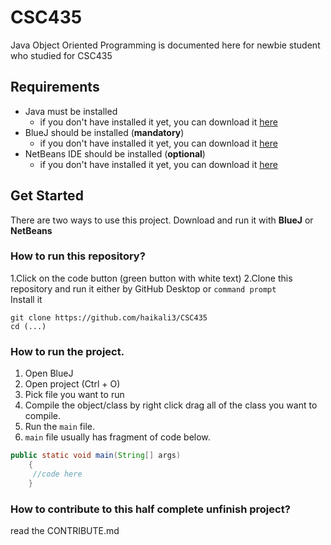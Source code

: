 # CSC435
 Java Object Oriented Programming is documented here for newbie student who studied for CSC435
 

## Requirements

- Java must be installed
    - if you don't have installed it yet, you can download it [here](https://www.oracle.com/java/technologies/downloads/)
- BlueJ should be installed (**mandatory**)
    - if you don't have installed it yet, you can download it [here](https://www.bluej.org/)
- NetBeans IDE should be installed (**optional**)
    - if you don't have installed it yet, you can download it [here](https://netbeans.apache.org//)

## Get Started

There are two ways to use this project. Download and run it with **BlueJ** or **NetBeans**  

### How to run this repository?
1.Click on the code button (green button with white text)
2.Clone this repository and run it either by GitHub Desktop or ``command prompt``  
Install it
```git
git clone https://github.com/haikali3/CSC435
cd (...)
```


### How to run the project.
1. Open BlueJ
2. Open project (Ctrl + O)
3. Pick file you want to run
4. Compile the object/class  by right click drag all of the class you want to compile.
5. Run the ``main`` file. 
6. ``main`` file usually has fragment of code below.

```java
public static void main(String[] args)
    {
     //code here
    }
```


### How to contribute to this half complete unfinish project?
read the CONTRIBUTE.md
